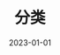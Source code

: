 ---
title: 分类
date: 2023-01-01
type: "categories"  # 关键字段，告诉 Hexo 这是分类页
comments: false  # 可选，关闭评论
---